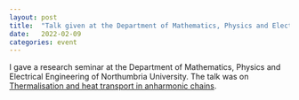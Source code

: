 ```yaml
---
layout: post
title:  "Talk given at the Department of Mathematics, Physics and Electrical Engineering of Northumbria University"
date:   2022-02-09
categories: event
---
```


I gave a research seminar at the Department of Mathematics, Physics and Electrical Engineering of Northumbria University. The talk was on [Thermalisation and heat transport in anharmonic chains](/research/assets/slides/220209_Northumbria.pdf).

